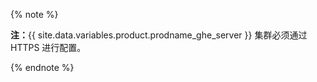 {% note %}

**注：**{{ site.data.variables.product.prodname_ghe_server }} 集群必须通过 HTTPS 进行配置。

{% endnote %}
